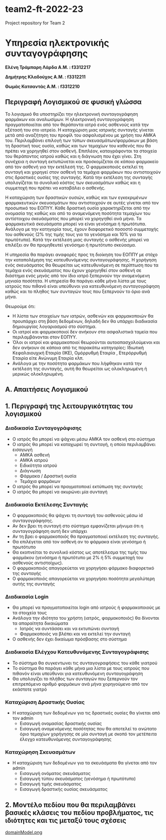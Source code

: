 # team2-ft-2022-23
Project repository for Team 2

# **Υπηρεσία ηλεκτρονικής συνταγογράφησης**

**Ελένη Τράμπαρη Λάρδα A.M. : f3312217**

**Δημήτρης Κλαδούχος A.M. : f3312211**

**Θωμάς Κατσαντάς A.M. : f3312210**

## Περιγραφή Λογισμικού σε φυσική γλώσσα

Το λογισμικό θα υποστηρίζει την ηλεκτρονική συνταγογράφηση φαρμάκων και αναλωσίμων. Η ηλεκτρονική συνταγογράφηση πραγματοποιείται από τον θεράποντα ιατρό ενός ασθενούς κατά την εξέτασή του στο ιατρείο. Η καταχώριση μιας ιατρικής συνταγής γίνεται μετά από αναζήτηση του προφίλ του ασφαλισμένου με χρήση του ΑΜΚΑ του. Περιλαμβάνει επιλογή των τύπων σκευασμάτων/φαρμάκων με βάση τη δραστική τους ουσία, καθώς και των τεμαχίων του καθενός που θα πρέπει να χορηγηθεί στον ασθενή. Επιπλέον, καταγράφονται τα στοιχεία του θεράποντος ιατρού καθώς και η διάγνωση που έχει γίνει.  Στη συνέχεια η συνταγή εκτυπώνεται και προσκομίζεται σε κάποιο φαρμακείο από τον ασθενή για την εκτέλεσή της. Ο φαρμακοποιός εκτελεί τη συνταγή και χορηγεί στον ασθενή τα τεμάχια φαρμάκων που αντιστοιχούν στις δραστικές ουσίες της συνταγής. Κατά την εκτέλεση της συνταγής υπολογίζεται το συνολικό κόστος των σκευασμάτων καθώς και η συμμετοχή που πρέπει να καταβάλει ο ασθενής.

Η καταχώριση των δραστικών ουσιών, καθώς και των εγκεκριμένων φαρμακευτικών σκευασμάτων που αντιστοιχούν σε αυτές γίνεται από τον προσωπικό του ΕΟΠΥΥ. Κάθε δραστική ουσία χαρακτηρίζεται από την ονομασία της καθώς και από το αναμενόμενη ποσότητα τεμαχίων του αντίστοιχου σκευάσματος που μπορεί να χορηγηθεί ανά μήνα. Τα φαρμακευτικά σκευάσματα μπορεί να είναι γενόσημα ή πρωτότυπα. Ανάλογα με την κατηγορία τους, έχουν διαφορετικό ποσοστό συμμετοχής του ασθενούς (2% της τιμής τους για τα γενόσημα και 10% για τα πρωτότυπα). Κατά την εκτέλεση μιας συνταγής ο ασθενής μπορεί να επιλέξει αν θα προμηθευτεί γενόσημο ή πρωτότυπο σκεύασμα.

Η υπηρεσία θα παράγει αναφορές προς τη διοίκηση του ΕΟΠΠΥ με στόχο την καταπολέμηση της κατευθυνόμενης συνταγογράφησης. Η χορήγηση ενός σκευάσματος θα θεωρείται ως κατευθυνόμενη σε περίπτωση που τα τεμάχια ενός σκευάσματος που έχουν χορηγηθεί στον ασθενή σε διάστημα ενός μηνός από τον ίδιο ιατρό ξεπερνούν την αναμενόμενη μηνιαία ποσότητα. Η υπηρεσία θα παράγει κάθε μήνα λίστα με τους ιατρούς που πιθανό είναι υπεύθυνοι για κατευθυνόμενη συνταγογράφηση καθώς και το πληθος των συνταγών τους που ξεπερνούν το όριο ανά μήνα.

Θεωρούμε ότι:
* Η λίστα των στοιχείων των ιατρών, ασθενών και φαρμακοποιών θα προυπάρχει στη βάση δεδομένων, δηλαδή δεν θα υπάρχει διαδικασία δημιουργίας λογαριασμού στο σύστημα.
* Οι ιατροί και φαρμακοποιοί δεν ανήκουν στα ασφαλιστικά ταμεία που περιλαμβάνονται στον ΕΟΠΥΥ.
* Όλοι οι ιατροί και φαρμακοποιοί θεωρούνται αυτοαπασχολούμενοι και δεν ανήκουν σε κάποια από τις παρακάτω κατηγορίες: Ιδιωτική Κεφαλαιουχική Εταιρία (ΙΚΕ), Ομόρρυθμή Εταιρία , Ετερόρρυθμή Εταιρία είτε Ανώνυμη Εταιρία κλπ.
* Ανάλογα με την ποσότητα φαρμάκων που λήφθηκαν κατά την εκτέλεση της συνταγής, αυτή θα θεωρείται ως ολοκληρωμένη ή μερικώς ολοκληρωμένη. 

## A. Απαιτήσεις Λογισμικού

## 1. Περιγραφή της λειτουργικότητας του λογισμικού 

### Διαδικασία Συνταγογράφισης

* Ο ιατρός θα μπορεί να ψάχνει μέσω ΑΜΚΑ τον ασθενή στο σύστημα
* Ο ιατρός θα μπορεί να καταχωρεί τη συνταγή, η οποία περιλαμβάνει εισαγωγή
    *	ΑΜΚΑ ασθενή
    *	ΑΜΚΑ ιατρού
    *	Ειδικότητα ιατρού
    *	Διάγνωση
    *	Φάρμακα / Δραστική ουσία
    *	Τεμάχια φαρμάκων
*	Ο ιατρός θα μπορεί να πραγματοποιεί εκτύπωση της συνταγής
*   Ο ιατρός θα μπορεί να ακυρώνει μία συνταγή


### Διαδικασία Εκτέλεσης Συνταγής

*	Ο φαρμακοποιός θα ψάχνει τη συνταγή του ασθενούς μέσω id συνταγογράφησης.
*	Αν δεν βρει τη συνταγή στο σύστημα εμφανίζεται μήνυμα ότι η συνταγογράφηση αυτή δεν υπάρχει
*	Αν τη βρει ο φαρμακοποιός θα πραγματοποιεί εκτέλεση της συνταγής.
*   Θα επιλέγεται από τον ασθενή αν το φάρμακα είναι γενόσημο ή πρωτότυπο
*   Θα εκοπνείται το συνολικό κόστος ως αποτέλεσμα της τιμής του φαρμάκου (γενόσημο ή πρωτότυπο με 2% ή 5% συμμετοχή του ασθενούς αντιστοίχως).
*   Ο φαρμακοποιός απαγορεύεται να χορηγήσει φάρμακο διαφορετικό της συνταγής
*   Ο φαρμακοποιός απαγορεύεται να χορηγήσει ποσότητα μεγαλύτερη αυτής της συνταγής

### Διαδικασία Login
*	Θα μπορεί να πραγματοποιείται login από ιατρούς ή φαρμακοποιούς με τα στοιχεία τους
*	Ανάλογα την ιδιότητα του χρήστη (ιατρός, φαρμακοποιός) θα δίνονται τα απαραίτητα δικαιώματα
    *   Ιατρός να συντάσσει και να εκτυπώνει συνταγή
    *   Φαρμακοποιός να βλέπει και να εκτελεί την συνταγή
*   Ο ασθενής δεν έχει δικαίωμα πρόσβασης στο σύστημα

### Διαδικασία Ελέγχου Κατευθυνόμενης Συνταγογράφισης
*   Το σύστημα θα συγκεντωνει τις συνταγογραφήσεις του κάθε γιατρού
*   Το σύστημα θα παράγει κάθε μήνα μια λίστα με τους ιατρούς που πιθανόν είναι υπεύθυνοι για κατευθυνόμενη συνταγογράφηση
*   Θα υπολογίζει το πλήθος των συνταγών που ξεπερνούν τον επιτρεπόμενο αριθμό φαρμάκων ανά μήνα χορηγούμενο από τον εκάστοτε γιατρό 


### Καταχώριση Δραστικής Ουσίας
*	 Η καταχώριση των δεδομένων για τις δραστικές ουσίες θα γίνεται από τον admin
     *   Εισαγωγή ονομασίας δραστικής ουσίας
     *   Εισαγωγή αναμενόμενης ποσότητας που θα αποτελεί το ανώτατο όριο τεμαχίων χορήγησης σε μία συνταγή με σκοπό τον μετέπειτα έλεγχο κατευθυνόμενης συνταγογράφησης

### Καταχώρηση Σκευασμάτων
*  	 Η καταχώριση των δεδομένων για τα σκευάσματα θα γίνεται από τον admin
     *   Εισαγωγή ονόματος σκευάσματος
     *   Εισαγωγή τύπου σκευάσματος (γενόσημο ή πρωτότυπο)
     *   Εισαγωγή τιμής σκευάσματος
     *   Εισαγωγή δραστικής ουσίας σκευάσματος


## 2. Μοντέλο πεδίου που θα περιλαμβάνει βασικές κλάσεις του πεδίου προβλήματος, τις ιδιότητες και τις μεταξύ τους σχέσεις

[domainModel.png](src/site/resources/images/domainModel.PNG)